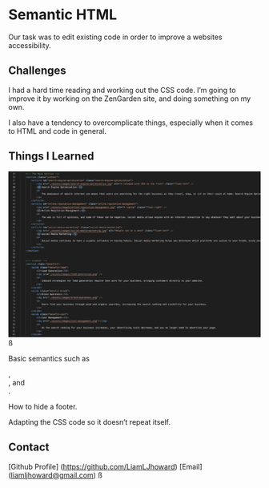 # Semantic HTML

Our task was to edit existing code in order to improve a websites accessibility.


## Challenges 

I had a hard time reading and working out the CSS code. I’m going to improve it by working on the ZenGarden site, and doing something on my own. 

I also have a tendency to overcomplicate things, especially when it comes to HTML and code in general.  

## Things I Learned

![Screenshot](./assets/images/screenshot.png)ß

Basic semantics such as <nav>, <article>, and <aside>.

How to hide a footer.

Adapting the CSS code so it doesn’t repeat itself. 

## Contact

[Github Profile] (https://github.com/LiamLJhoward)
[Email] (liamljhoward@gmail.com)
ß
